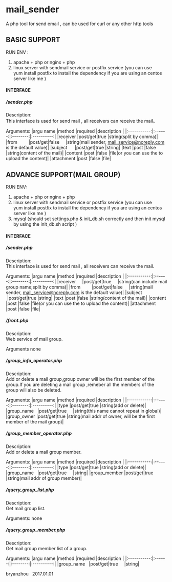 # mail_sender
A php tool for send email , can be used for curl or any other http tools


## BASIC SUPPORT
RUN ENV : 

1. apache + php  or nginx + php 
2. linux server with sendmail service or postfix service (you can use yum install postfix to install the dependency if you are using an centos server like me )

#### INTERFACE
##### /sender.php
Description:  
This interface is used for send mail , all receivers can receive the mail。

Arguments:
|argu name    |method  |required  |description | 
|:-----------:|:------:|:--------:|:----------:|
|receiver     |post/get|true      |string(split by comma)|
|from         |post/get|false     |string(mail sender, mail_service@noreply.com is the default value)|
|subject      |post/get|true      |string| 
|text         |post    |false     |string(content of the mail)|
|content      |post    |false     |file(or you can use the to upload the content)|
|attachment   |post    |false     |file|


## ADVANCE SUPPORT(MAIL GROUP)
RUN ENV:  

1. apache + php  or nginx + php 
2. linux server with sendmail service or postfix service (you can use yum install postfix to install the dependency if you are using an centos server like me )
3. mysql (should set settings.php & init_db.sh correctly and then init mysql by using the init_db.sh script )

#### INTERFACE
##### /sender.php
Description:  
This interface is used for send mail , all receivers can receive the mail.

Arguments:
|argu name    |method  |required  |description |
|:-----------:|:------:|:--------:|:----------:|
|receiver     |post/get|true      |string(can include mail group name;split by comma)|
|from         |post/get|false     |string(mail sender, mail_service@noreply.com is the default value)|
|subject      |post/get|true      |string| 
|text         |post    |false     |string(content of the mail)|
|content      |post    |false     |file(or you can use the to upload the content)|
|attachment   |post    |false     |file|

##### /front.php
Description:  
Web service of mail group.

Arguments
none

##### /group_info_operator.php
Description:  
Add or delete a mail group,group owner will be the first member of the group.If you are deleting a mail group ,remeber all the members of the group will also be deleted.

Arguments:
|argu name    |method  |required  |description | 
|:-----------:|:------:|:--------:|:----------:|
|type         |post/get|true      |string(add or delete)|
|group_name   |post/get|true      |string(this name cannot repeat in global)|
|group_owner  |post/get|true      |string(mail addr of owner, will be the first member of the mail group)|

##### /group_member_operator.php
Description:  
Add or delete a mail group member.

Arguments:
|argu name    |method  |required  |description | 
|:-----------:|:------:|:--------:|:----------:|
|type         |post/get|true      |string(add or delete)|
|group_name   |post/get|true      |string|
|group_member |post/get|true      |string(mail addr of group member)|

##### /query_group_list.php
Description:  
Get mail group list.

Arguments:
none

##### /query_group_member.php
Description:  
Get mail group member list of a group.

Arguments:
|argu name    |method  |required  |description | 
|:-----------:|:------:|:--------:|:----------:|
|group_name   |post/get|true      |string|


bryanzhou  
2017.01.01
